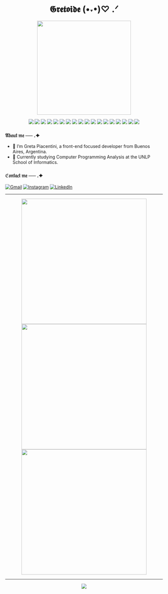 <div align="center">
  <h1 align="center">𝕲𝖗𝖊𝖙𝖔𝖎𝖉𝖊 (•˕•)♡ .ᐟ</h1>
  <img src="https://i.pinimg.com/originals/a6/19/0a/a6190af32e8458f11474436f457967fd.gif" width="300" />
</div>

<p align="center">
  <img src="https://img.shields.io/badge/-Django-4C4255?style=for-the-badge&logo=django&logoColor=f378bf" />
  <img src="https://img.shields.io/badge/-Illustrator-2f253e?style=for-the-badge&logo=adobeillustrator&logoColor=c773f6" />
  <img src="https://img.shields.io/badge/-JavaScript-f378bf?style=for-the-badge&logo=javascript&logoColor=2f253e" />
  <img src="https://img.shields.io/badge/-MySQL-4C4255?style=for-the-badge&logo=mysql&logoColor=ffffff" />
  <img src="https://img.shields.io/badge/-CSS3-4C4255?style=for-the-badge&logo=css3&logoColor=c773f6" />
  <img src="https://img.shields.io/badge/-Figma-4C4255?style=for-the-badge&logo=figma&logoColor=f378bf" />
  <img src="https://img.shields.io/badge/-Python-2f253e?style=for-the-badge&logo=python&logoColor=c773f6" />
  <img src="https://img.shields.io/badge/-Linux-c773f6?style=for-the-badge&logo=linux&logoColor=2f253e" />
  <img src="https://img.shields.io/badge/-Matplotlib-2f253e?style=for-the-badge&logo=matplotlib&logoColor=f378bf" />
  <img src="https://img.shields.io/badge/-Sass-2f253e?style=for-the-badge&logo=sass&logoColor=f378bf" />
  <img src="https://img.shields.io/badge/-Git-f378bf?style=for-the-badge&logo=git&logoColor=2f253e" />
  <img src="https://img.shields.io/badge/-Bootstrap-c773f6?style=for-the-badge&logo=bootstrap&logoColor=ffffff" />
  <img src="https://img.shields.io/badge/-Photoshop-f378bf?style=for-the-badge&logo=adobephotoshop&logoColor=2f253e" />
  <img src="https://img.shields.io/badge/-Tailwind-4C4255?style=for-the-badge&logo=tailwindcss&logoColor=f378bf" />
  <img src="https://img.shields.io/badge/-Pandas-c773f6?style=for-the-badge&logo=pandas&logoColor=2f253e" />
  <img src="https://img.shields.io/badge/-Java-2f253e?style=for-the-badge&logo=java&logoColor=c773f6" />
  <img src="https://img.shields.io/badge/-Pascal-4C4255?style=for-the-badge&logo=gnupg&logoColor=f378bf" />
  <img src="https://img.shields.io/badge/-Ada-c773f6?style=for-the-badge&logoColor=2f253e&logo=gnu" />
</p>





### 𝔄𝔟𝔬𝔲𝔱 𝔪𝔢 ── .✦

- 🖤 I’m Greta Piacentini, a front-end focused developer from Buenos Aires, Argentina.
- 🌷 Currently studying Computer Programming Analysis at the UNLP School of Informatics.

### ℭ𝔬𝔫𝔱𝔞𝔠𝔱 𝔪𝔢 ── .✦

[![Gmail](https://img.shields.io/badge/Gmail-c773f6?style=flat&logo=gmail&logoColor=white)](mailto:gretaxpiacentini@gmail.com)
[![Instagram](https://img.shields.io/badge/Instagram-f378bf?style=flat&logo=instagram&logoColor=white)](https://www.instagram.com/gretoidex/)
[![LinkedIn](https://img.shields.io/badge/LinkedIn-4C4255?style=flat&logo=linkedin&logoColor=white)](https://www.linkedin.com/in/greta-piacentini-a1a8a4197/)

---

<div align="center">
  <img src="https://github-readme-stats.vercel.app/api?username=gretoide&theme=midnight-purple&show_icons=true&hide_border=false&count_private=true" width="400"/>
  <img src="https://github-readme-streak-stats.herokuapp.com/?user=gretoide&theme=midnight-purple&hide_border=false" width="400"/>
  <img src="https://github-readme-stats.vercel.app/api/top-langs/?username=gretoide&theme=midnight-purple&layout=compact&hide_border=false" width="400"/>
</div>

---

<p align="center">
  <img src="https://capsule-render.vercel.app/api?type=waving&height=120&section=footer&text=Thanks%20for%20visiting%20my%20profile!&fontColor=ffffff&fontSize=22&fontAlign=70&animation=fadeIn&gradientColor=%23000000,%234C4255,%237f4acb,%23f378bf" />
</p>

